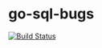 # go-sql-bugs

[![Build Status](https://travis-ci.org/AlekSi/go-sql-bugs.svg?branch=master)](https://travis-ci.org/AlekSi/go-sql-bugs)
